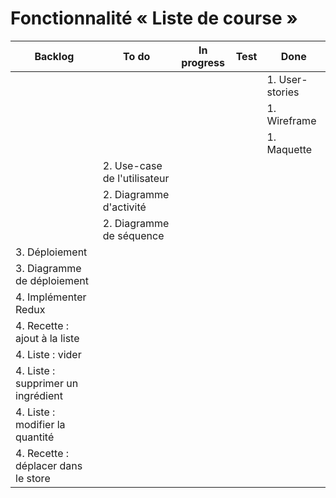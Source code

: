 # Fonctionnalité « Liste de course »

| Backlog                             | To do                        | In progress | Test | Done            |
| ----------------------------------- | ---------------------------- | ----------- | ---- | --------------- |
|                                     |                              |             |      | 1. User-stories |
|                                     |                              |             |      | 1. Wireframe    |
|                                     |                              |             |      | 1. Maquette     |
|                                     | 2. Use-case de l'utilisateur |             |      |                 |
|                                     | 2. Diagramme d'activité      |             |      |                 |
|                                     | 2. Diagramme de séquence     |             |      |                 |
| 3. Déploiement                      |                              |             |      |                 |
| 3. Diagramme de déploiement         |                              |             |      |                 |
| 4. Implémenter Redux                |                              |             |      |                 |
| 4. Recette : ajout à la liste       |                              |             |      |                 |
| 4. Liste : vider                    |                              |             |      |                 |
| 4. Liste : supprimer un ingrédient  |                              |             |      |                 |
| 4. Liste : modifier la quantité     |                              |             |      |                 |
| 4. Recette : déplacer dans le store |                              |             |      |                 |
